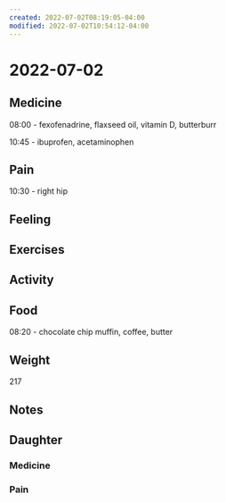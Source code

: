 ```yaml
---
created: 2022-07-02T08:19:05-04:00
modified: 2022-07-02T10:54:12-04:00
---
```


# 2022-07-02

## Medicine

08:00 - fexofenadrine, flaxseed oil, vitamin D, butterburr 

10:45 - ibuprofen, acetaminophen 


## Pain

10:30 - right hip


## Feeling


## Exercises


## Activity


## Food

08:20 - chocolate chip muffin, coffee, butter 


## Weight

217


## Notes


## Daughter

### Medicine


### Pain
